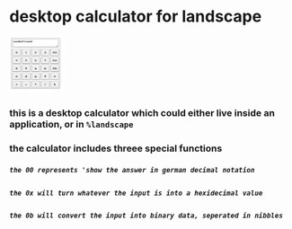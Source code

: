 # desktop calculator for landscape

<img src="calculator.png" width="100" height="100">


### this is a desktop calculator which could either live inside an application, or in ```%landscape``` 
### the calculator includes threee special functions

##### ``` the 00 represents 'show the answer in german decimal notation ```

##### ``` the 0x will turn whatever the input is into a hexidecimal value ```

##### ``` the 0b will convert the input into binary data, seperated in nibbles ```
